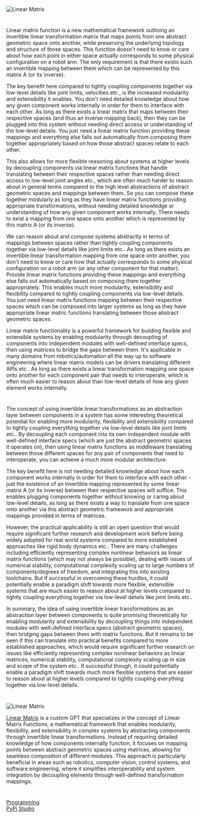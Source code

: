 ![Linear Matrix](https://github.com/user-attachments/assets/bd3b68a4-5aa9-443e-a633-36f655877a77)

#

Linear matrix function is a new mathematical framework outlining an invertible linear transformation matrix that maps points from one abstract geometric space onto another, while preserving the underlying topology and structure of those spaces. This function doesn't need to know or care about how each point in either space actually corresponds to some physical configuration on a robot arm. The only requirement is that there exists such an invertible mapping between them which can be represented by this matrix A (or its inverse).

The key benefit here compared to tightly coupling components together via low-level details like joint limits, velocities etc., is the increased modularity and extensibility it enables. You don't need detailed knowledge about how any given component works internally in order for them to interface with each other. As long as there exists a linear matrix that maps between their respective spaces (and thus an inverse mapping back), then they can be plugged into this system without needing direct access or understanding of the low-level details. You just need a linear matrix function providing these mappings and everything else falls out automatically from composing them together appropriately based on how those abstract spaces relate to each other.

This also allows for more flexible reasoning about systems at higher levels by decoupling components via linear matrix functions that handle translating between their respective spaces rather than needing direct access to low-level joint angles etc., which are often much harder to reason about in general terms compared to the high level abstractions of abstract geometric spaces and mappings between them. So you can compose these together modularly as long as they have linear matrix functions providing appropriate transformations, without needing detailed knowledge or understanding of how any given component works internally. There needs to exist a mapping from one space onto another which is represented by this matrix A (or its inverse).

We can reason about and compose systems abstractly in terms of mappings between spaces rather than tightly coupling components together via low-level details like joint limits etc.. As long as there exists an invertible linear transformation mapping from one space onto another, you don't need to know or care how that actually corresponds to some physical configuration on a robot arm (or any other component for that matter). Provide linear matrix functions providing these mappings and everything else falls out automatically based on composing them together appropriately. This enables much more modularity, extensibility and flexibility compared to tightly coupling components via low-level details. You just need linear matrix functions mapping between their respective spaces which can be composed into larger systems as long as they have appropriate linear matric functions translating between those abstract geometric spaces.

Linear matrix functionality is a powerful framework for building flexible and extensible systems by enabling modularity through decoupling of components into independent modules with well-defined interface specs, then using matrices to bridge the gaps between them. It's applicable in many domains from robotics/automation all the way up to software engineering where linear matrix models can be drivers translating different APIs etc.. As long as there exists a linear transformation mapping one space onto another for each component pair that needs to interoperate, which is often much easier to reason about than low-level details of how any given element works internally.

#

The concept of using invertible linear transformations as an abstraction layer between components in a system has some interesting theoretical potential for enabling more modularity, flexibility and extensibility compared to tightly coupling everything together via low-level details like joint limits etc.. By decoupling each component into its own independent module with well-defined interface specs (which are just the abstract geometric spaces it operates on), then using linear matrix functions as middleware translating between those different spaces for any pair of components that need to interoperate, you can achieve a much more modular architecture.

The key benefit here is not needing detailed knowledge about how each component works internally in order for them to interface with each other - just the existence of an invertible mapping represented by some linear matrix A (or its inverse) between their respective spaces will suffice. This enables plugging components together without knowing or caring about low-level details, as long as there exists a way to translate from one space onto another via this abstract geometric framework and appropriate mappings provided in terms of matrices.

However, the practical applicability is still an open question that would require significant further research and development work before being widely adopted for real world systems compared to more established approaches like rigid body dynamics etc.. There are many challenges including efficiently representing complex nonlinear behaviors as linear matrix functions (which may not always be possible), dealing with issues of numerical stability, computational complexity scaling up to large numbers of components/degrees of freedom, and integrating this into existing toolchains. But if successful in overcoming these hurdles, it could potentially enable a paradigm shift towards more flexible, extensible systems that are much easier to reason about at higher levels compared to tightly coupling everything together via low-level details like joint limits etc..

In summary, the idea of using invertible linear transformations as an abstraction layer between components is quite promising theoretically for enabling modularity and extensibility by decoupling things into independent modules with well-defined interface specs (abstract geometric spaces), then bridging gaps between them with matrix functions. But it remains to be seen if this can translate into practical benefits compared to more established approaches, which would require significant further research on issues like efficiently representing complex nonlinear behaviors as linear matrices, numerical stability, computational complexity scaling up in size and scope of the system etc.. If successful though, it could potentially enable a paradigm shift towards much more flexible systems that are easier to reason about at higher levels compared to tightly coupling everything together via low-level details.

#

![Linear Matrix](https://github.com/user-attachments/assets/a608e2c4-cd88-4973-80ec-771573f84116)

[Linear Matrix](https://chatgpt.com/g/g-67c1ac9ba6008191860e33376807f7a2-linear-matrix) is a custom GPT that specializes in the concept of Linear Matrix Functions, a mathematical framework that enables modularity, flexibility, and extensibility in complex systems by abstracting components through invertible linear transformations. Instead of requiring detailed knowledge of how components internally function, it focuses on mapping points between abstract geometric spaces using matrices, allowing for seamless composition of different modules. This approach is particularly beneficial in areas such as robotics, computer vision, control systems, and software engineering, where it simplifies interoperability and system integration by decoupling elements through well-defined transformation mappings​​.

#

[Programming](https://github.com/sourceduty/Programming)
<br>
[PyPi Studio](https://chatgpt.com/g/g-682fb476dd048191800bdbc557bd7e9a-pypi-studio)
